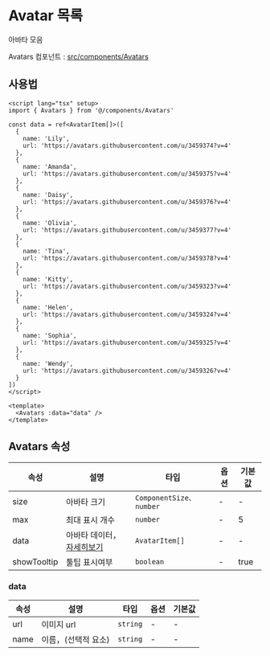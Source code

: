 # Avatar 목록

아바타 모음

Avatars 컴포넌트 : [src/components/Avatars](https://github.com/web2-solution/web2-vue-framework/tree/main/src/components/Avatars) 

## 사용법


```vue
<script lang="tsx" setup>
import { Avatars } from '@/components/Avatars'

const data = ref<AvatarItem[]>([
  {
    name: 'Lily',
    url: 'https://avatars.githubusercontent.com/u/3459374?v=4'
  },
  {
    name: 'Amanda',
    url: 'https://avatars.githubusercontent.com/u/3459375?v=4'
  },
  {
    name: 'Daisy',
    url: 'https://avatars.githubusercontent.com/u/3459376?v=4'
  },
  {
    name: 'Olivia',
    url: 'https://avatars.githubusercontent.com/u/3459377?v=4'
  },
  {
    name: 'Tina',
    url: 'https://avatars.githubusercontent.com/u/3459378?v=4'
  },
  {
    name: 'Kitty',
    url: 'https://avatars.githubusercontent.com/u/3459323?v=4'
  },
  {
    name: 'Helen',
    url: 'https://avatars.githubusercontent.com/u/3459324?v=4'
  },
  {
    name: 'Sophia',
    url: 'https://avatars.githubusercontent.com/u/3459325?v=4'
  },
  {
    name: 'Wendy',
    url: 'https://avatars.githubusercontent.com/u/3459326?v=4'
  }
])
</script>

<template>
  <Avatars :data="data" />
</template>

```

## Avatars 속성<span id="Avatars"></span>

| 속성 | 설명 | 타입 | 옵션 | 기본값 |
| ---- | ---- | ---- | ---- | ---- |
| size | 아바타 크기 | `ComponentSize、number` | - | - |
| max | 최대 표시 개수 | `number` | - | 5 |
| data | 아바타 데이터，[자세히보기](#data) | `AvatarItem[]` | - | - |
| showTooltip | 툴팁 표시여부 | `boolean` | - | true |

### data<span id="data"></span>

| 속성 | 설명 | 타입 | 옵션 | 기본값 |
| ---- | ---- | ---- | ---- | ---- |
| url | 이미지 url | `string` | - | - |
| name | 이름，(선택적 요소) | `string` | - | - |
